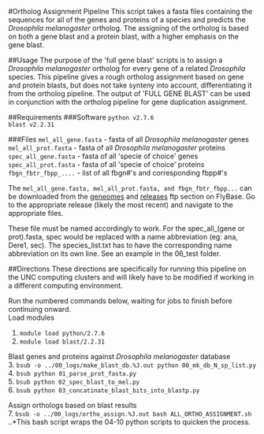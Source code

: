#Ortholog Assignment Pipeline
This script takes a fasta files containing the sequences for all of the genes and proteins of a species and predicts the *Drosophila melanogaster* ortholog.  The assigning of the ortholog is based on both a gene blast and a protein blast, with a higher emphasis on the gene blast.

##Usage
The purpose of the 'full gene blast' scripts is to assign a *Drosophila melanogaster* ortholog for every gene of a related *Drosophila* species.  This pipeline gives a rough ortholog assignment based on gene and protein blasts, but does not take synteny into account, differentiating it from the ortholog pipeline.  The output of 'FULL GENE BLAST' can be used in conjunction with the ortholog pipeline for gene duplication assignment.

##Requirements
###Software
`python v2.7.6`  
`blast v2.2.31`

###Files
`mel_all_gene.fasta` - fasta of all *Drosophila melanogaster* genes  
`mel_all_prot.fasta` - fasta of all *Drosophila melanogaster* proteins  
`spec_all_gene.fasta` - fasta of all 'specie of choice' genes  
`spec_all_prot.fasta` - fasta of all 'specie of choice' proteins  
`fbgn_fbtr_fbpp_....` - list of all fbgn#'s and corresponding fbpp#'s

The `mel_all_gene.fasta, mel_all_prot.fasta, and fbgn_fbtr_fbpp...` can be downloaded from the [geneomes](ftp://ftp.flybase.net/genomes/Drosophila_melanogaster/ "Dmel genes and translations") and [releases](ftp://ftp.flybase.net/releases/ "fbgn_fbtr_fbpp...") ftp section on FlyBase. Go to the appropriate release (likely the most recent) and navigate to the appropriate files.

These file must be named accordingly to work.  For the spec_all_(gene or prot).fasta, spec would be replaced with a name abbreviation (eg: ana, Dere1, sec).  The species_list.txt has to have the corresponding name abbreviation on its own line.  See an example in the 06_test folder.

##Directions
These directions are specifically for running this pipeline on the UNC computing clusters and will likely have to be modified if working in a different computing environment.  

Run the numbered commands below, waiting for jobs to finish before continuing onward.  
Load modules  
1. `module load python/2.7.6`  
2. `module load blast/2.2.31`  

Blast genes and proteins against *Drosophila melanogaster* database  
3. `bsub -o ../00_logs/make_blast_db.%J.out python 00_mk_db_N_sp_list.py`  
4. `bsub python 01_parse_prot_fasta.py`  
5. `bsub python 02_spec_blast_to_mel.py`  
6. `bsub python 03_concatinate_blast_bits_into_blastp.py`  

Assign orthologs based on blast results  
7. `bsub -o ../00_logs/ortho_assign.%J.out bash ALL_ORTHO_ASSIGNMENT.sh`  
..*This bash script wraps the 04-10 python scripts to quicken the process.  

